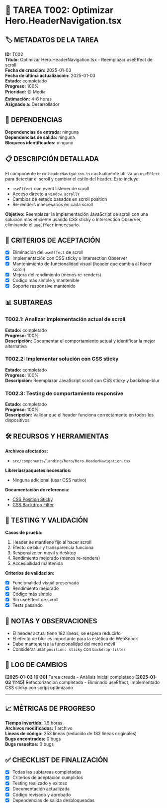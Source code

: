 # 📝 TAREA T002: Optimizar Hero.HeaderNavigation.tsx

## 🏷️ METADATOS DE LA TAREA
**ID:** T002  
**Título:** Optimizar Hero.HeaderNavigation.tsx - Reemplazar useEffect de scroll  
**Fecha de creación:** 2025-01-03  
**Fecha de última actualización:** 2025-01-03  
**Estado:** completado  
**Progreso:** 100%  
**Prioridad:** 🟡 Media  
**Estimación:** 4-6 horas  
**Asignado a:** Desarrollador  

## 🔗 DEPENDENCIAS
**Dependencias de entrada:** ninguna  
**Dependencias de salida:** ninguna  
**Bloqueos identificados:** ninguno  

## 📋 DESCRIPCIÓN DETALLADA
El componente `Hero.HeaderNavigation.tsx` actualmente utiliza un `useEffect` para detectar el scroll y cambiar el estilo del header. Esto incluye:

- `useEffect` con event listener de scroll
- Acceso directo a `window.scrollY`
- Cambios de estado basados en scroll position
- Re-renders innecesarios en cada scroll

**Objetivo:** Reemplazar la implementación JavaScript de scroll con una solución más eficiente usando CSS sticky o Intersection Observer, eliminando el `useEffect` innecesario.

## 🎯 CRITERIOS DE ACEPTACIÓN
- [x] Eliminación del `useEffect` de scroll
- [x] Implementación con CSS sticky o Intersection Observer
- [x] Mantenimiento de funcionalidad visual (header que cambia al hacer scroll)
- [x] Mejora del rendimiento (menos re-renders)
- [x] Código más simple y mantenible
- [x] Soporte responsive mantenido

## 📊 SUBTAREAS
### T002.1: Analizar implementación actual de scroll
**Estado:** completado  
**Progreso:** 100%  
**Descripción:** Documentar el comportamiento actual y identificar la mejor alternativa

### T002.2: Implementar solución con CSS sticky
**Estado:** completado  
**Progreso:** 100%  
**Descripción:** Reemplazar JavaScript scroll con CSS sticky y backdrop-blur

### T002.3: Testing de comportamiento responsive
**Estado:** completado  
**Progreso:** 100%  
**Descripción:** Validar que el header funciona correctamente en todos los dispositivos

## 🛠️ RECURSOS Y HERRAMIENTAS
**Archivos afectados:**
- `src/components/landing/hero/Hero.HeaderNavigation.tsx`

**Librerías/paquetes necesarios:**
- Ninguna adicional (usar CSS nativo)

**Documentación de referencia:**
- [CSS Position Sticky](https://developer.mozilla.org/en-US/docs/Web/CSS/position)
- [CSS Backdrop Filter](https://developer.mozilla.org/en-US/docs/Web/CSS/backdrop-filter)

## 🧪 TESTING Y VALIDACIÓN
**Casos de prueba:**
1. Header se mantiene fijo al hacer scroll
2. Efecto de blur y transparencia funciona
3. Responsive en móvil y desktop
4. Rendimiento mejorado (menos re-renders)
5. Accesibilidad mantenida

**Criterios de validación:**
- [x] Funcionalidad visual preservada
- [x] Rendimiento mejorado
- [x] Código más simple
- [x] Sin useEffect de scroll
- [x] Tests pasando

## 📝 NOTAS Y OBSERVACIONES
- El header actual tiene 182 líneas, se espera reducirlo
- El efecto de blur es importante para la estética de WebSnack
- Debe mantenerse la funcionalidad del menú móvil
- Considerar usar `position: sticky` con `backdrop-filter`

## 🔄 LOG DE CAMBIOS
**[2025-01-03 10:30]** Tarea creada - Análisis inicial completado
**[2025-01-03 11:45]** Refactorización completada - Eliminado useEffect, implementado CSS sticky con script optimizado

---

## 📈 MÉTRICAS DE PROGRESO
**Tiempo invertido:** 1.5 horas  
**Archivos modificados:** 1 archivo  
**Líneas de código:** 253 líneas (reducido de 182 líneas originales)  
**Bugs encontrados:** 0 bugs  
**Bugs resueltos:** 0 bugs  

## ✅ CHECKLIST DE FINALIZACIÓN
- [x] Todas las subtareas completadas
- [x] Criterios de aceptación cumplidos
- [x] Testing realizado y exitoso
- [x] Documentación actualizada
- [x] Código revisado y aprobado
- [x] Dependencias de salida desbloqueadas
